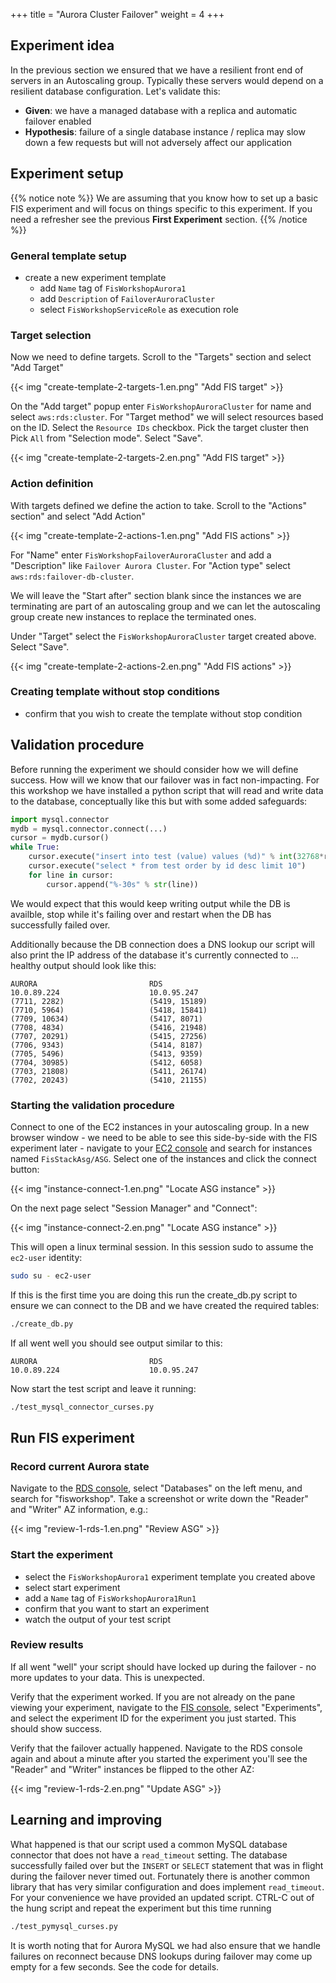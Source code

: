 +++
title = "Aurora Cluster Failover"
weight = 4
+++




## Experiment idea

In the previous section we ensured that we have a resilient front end of servers in an Autoscaling group. Typically these servers would depend on a resilient database configuration. Let's validate this:

* **Given**: we have a managed database with a replica and automatic failover enabled
* **Hypothesis**: failure of a single database instance / replica may slow down a few requests but will not adversely affect our application

## Experiment setup

{{% notice note %}}
We are assuming that you know how to set up a basic FIS experiment and will focus on things specific to this experiment. If you need a refresher see the previous **First Experiment** section.
{{% /notice %}}

### General template setup

* create a new experiment template
  * add `Name` tag of `FisWorkshopAurora1`
  * add `Description` of `FailoverAuroraCluster`
  * select `FisWorkshopServiceRole` as execution role

### Target selection

Now we need to define targets. Scroll to the "Targets" section and select "Add Target"

{{< img "create-template-2-targets-1.en.png" "Add FIS target" >}}

On the "Add target" popup enter `FisWorkshopAuroraCluster` for name and select `aws:rds:cluster`. For "Target method" we will select resources based on the ID. Select the `Resource IDs` checkbox. Pick the target cluster then Pick `All` from "Selection mode". Select "Save".

{{< img "create-template-2-targets-2.en.png" "Add FIS target" >}}

### Action definition

With targets defined we define the action to take. Scroll to the "Actions" section" and select "Add Action"

{{< img "create-template-2-actions-1.en.png" "Add FIS actions" >}}

For "Name" enter `FisWorkshopFailoverAuroraCluster` and add a "Description" like `Failover Aurora Cluster`. For "Action type" select `aws:rds:failover-db-cluster`.

We will leave the "Start after" section blank since the instances we are terminating are part of an autoscaling group and we can let the autoscaling group create new instances to replace the terminated ones.

Under "Target" select the `FisWorkshopAuroraCluster` target created above. Select "Save".

{{< img "create-template-2-actions-2.en.png" "Add FIS actions" >}}

### Creating template without stop conditions

* confirm that you wish to create the template without stop condition

## Validation procedure

Before running the experiment we should consider how we will define success. How will we know that our failover was in fact non-impacting. For this workshop we have installed a python script that will read and write data to the database, conceptually like this but with some added safeguards:

```python
import mysql.connector
mydb = mysql.connector.connect(...)
cursor = mydb.cursor()
while True:
    cursor.execute("insert into test (value) values (%d)" % int(32768*random.random()))
    cursor.execute("select * from test order by id desc limit 10")
    for line in cursor:
        cursor.append("%-30s" % str(line))
```

We would expect that this would keep writing output while the DB is availble, stop while it's failing over and restart when the DB has successfully failed over.

Additionally because the DB connection does a DNS lookup our script will also print the IP address of the database it's currently connected to ... healthy output should look like this:

```
AURORA                         RDS
10.0.89.224                    10.0.95.247
(7711, 2282)                   (5419, 15189)
(7710, 5964)                   (5418, 15841)
(7709, 10634)                  (5417, 8071)
(7708, 4834)                   (5416, 21948)
(7707, 20291)                  (5415, 27256)
(7706, 9343)                   (5414, 8187)
(7705, 5496)                   (5413, 9359)
(7704, 30985)                  (5412, 6058)
(7703, 21808)                  (5411, 26174)
(7702, 20243)                  (5410, 21155)
```

### Starting the validation procedure

Connect to one of the EC2 instances in your autoscaling group. In a new browser window - we need to be able to see this side-by-side with the FIS experiment later - navigate to your [EC2 console](https://console.aws.amazon.com/ec2/v2/home?#Instances:instanceState=running;search=FisStackAsg/ASG) and search for instances named `FisStackAsg/ASG`. Select one of the instances and click the connect button:

{{< img "instance-connect-1.en.png" "Locate ASG instance" >}}

On the next page select "Session Manager" and "Connect":

{{< img "instance-connect-2.en.png" "Locate ASG instance" >}}

This will open a linux terminal session. In this session sudo to assume the `ec2-user` identity:

```bash
sudo su - ec2-user
```

If this is the first time you are doing this run the create_db.py script to ensure we can connect to the DB and we have created the required tables:

```bash
./create_db.py
```

If all went well you should see output similar to this:

```
AURORA                         RDS
10.0.89.224                    10.0.95.247
```

Now start the test script and leave it running:

```bash
./test_mysql_connector_curses.py
```

## Run FIS experiment

### Record current Aurora state

Navigate to the [RDS console](https://console.aws.amazon.com/rds/home), select "Databases" on the left menu, and search for "fisworkshop". Take a screenshot or write down the "Reader" and "Writer" AZ information, e.g.:

{{< img "review-1-rds-1.en.png" "Review ASG" >}}

### Start the experiment

* select the `FisWorkshopAurora1` experiment template you created above 
* select start experiment
* add a `Name` tag of `FisWorkshopAurora1Run1`
* confirm that you want to start an experiment
* watch the output of your test script 

### Review results

If all went "well" your script should have locked up during the failover - no more updates to your data. This is unexpected.

Verify that the experiment worked. If you are not already on the pane viewing your experiment, navigate to the [FIS console](https://console.aws.amazon.com/fis/home?#Experiments), select "Experiments", and select the experiment ID for the experiment you just started. This should show success.

Verify that the failover actually happened. Navigate to the RDS console again and about a minute after you started the experiment you'll see the "Reader" and "Writer" instances be flipped to the other AZ:

{{< img "review-1-rds-2.en.png" "Update ASG" >}}

## Learning and improving

What happened is that our script used a common MySQL database connector that does not have a `read_timeout` setting. The database successfully failed over but the `INSERT` or `SELECT` statement that was in flight during the failover never timed out. Fortunately there is another common library that has very similar configuration and does implement `read_timeout`. For your convenience we have provided an updated script. CTRL-C out of the hung script and repeat the experiment but this time running 

```bash
./test_pymysql_curses.py
```

It is worth noting that for Aurora MySQL we had also ensure that we handle failures on reconnect because DNS lookups during failover may come up empty for a few seconds. See the code for details.